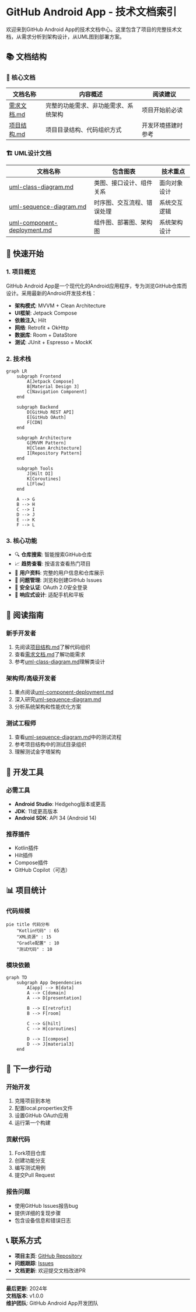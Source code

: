 # GitHub Android App - 技术文档索引

欢迎来到GitHub Android App的技术文档中心。这里包含了项目的完整技术文档，从需求分析到架构设计，从UML图到部署方案。

## 📚 文档结构

### 🎯 核心文档
| 文档名称 | 内容概述 | 阅读建议 |
|---------|----------|----------|
| [需求文档.md](./需求文档.md) | 完整的功能需求、非功能需求、系统架构 | 项目开始前必读 |
| [项目结构.md](./project-structure.md) | 项目目录结构、代码组织方式 | 开发环境搭建时参考 |

### 🏗️ UML设计文档
| 文档名称 | 包含图表 | 技术重点 |
|---------|----------|----------|
| [uml-class-diagram.md](./uml-class-diagram.md) | 类图、接口设计、组件关系 | 面向对象设计 |
| [uml-sequence-diagram.md](./uml-sequence-diagram.md) | 时序图、交互流程、错误处理 | 系统交互逻辑 |
| [uml-component-deployment.md](./uml-component-deployment.md) | 组件图、部署图、架构图 | 系统架构设计 |

## 🚀 快速开始

### 1. 项目概览
GitHub Android App是一个现代化的Android应用程序，专为浏览GitHub仓库而设计。采用最新的Android开发技术栈：

- **架构模式**: MVVM + Clean Architecture
- **UI框架**: Jetpack Compose
- **依赖注入**: Hilt
- **网络**: Retrofit + OkHttp
- **数据库**: Room + DataStore
- **测试**: JUnit + Espresso + MockK

### 2. 技术栈
```mermaid
graph LR
    subgraph Frontend
        A[Jetpack Compose]
        B[Material Design 3]
        C[Navigation Component]
    end
    
    subgraph Backend
        D[GitHub REST API]
        E[GitHub OAuth]
        F[CDN]
    end
    
    subgraph Architecture
        G[MVVM Pattern]
        H[Clean Architecture]
        I[Repository Pattern]
    end
    
    subgraph Tools
        J[Hilt DI]
        K[Coroutines]
        L[Flow]
    end
    
    A --> G
    B --> H
    C --> I
    D --> J
    E --> K
    F --> L
```

### 3. 核心功能
- 🔍 **仓库搜索**: 智能搜索GitHub仓库
- 📈 **趋势查看**: 按语言查看热门项目
- 👤 **用户资料**: 完整的用户信息和仓库展示
- 🐛 **问题管理**: 浏览和创建GitHub Issues
- 🔐 **安全认证**: OAuth 2.0安全登录
- 📱 **响应式设计**: 适配手机和平板

## 📖 阅读指南

### 新手开发者
1. 先阅读[项目结构.md](./project-structure.md)了解代码组织
2. 查看[需求文档.md](./需求文档.md)了解功能需求
3. 参考[uml-class-diagram.md](./uml-class-diagram.md)理解类设计

### 架构师/高级开发者
1. 重点阅读[uml-component-deployment.md](./uml-component-deployment.md)
2. 深入研究[uml-sequence-diagram.md](./uml-sequence-diagram.md)
3. 分析系统架构和性能优化方案

### 测试工程师
1. 查看[uml-sequence-diagram.md](./uml-sequence-diagram.md)中的测试流程
2. 参考项目结构中的测试目录组织
3. 理解测试金字塔架构

## 🔧 开发工具

### 必需工具
- **Android Studio**: Hedgehog版本或更高
- **JDK**: 11或更高版本
- **Android SDK**: API 34 (Android 14)

### 推荐插件
- Kotlin插件
- Hilt插件
- Compose插件
- GitHub Copilot（可选）

## 📊 项目统计

### 代码规模
```mermaid
pie title 代码分布
    "Kotlin代码" : 65
    "XML资源" : 15
    "Gradle配置" : 10
    "测试代码" : 10
```

### 模块依赖
```mermaid
graph TD
    subgraph App Dependencies
        A[app] --> B[data]
        A --> C[domain]
        A --> D[presentation]
        
        B --> E[retrofit]
        B --> F[room]
        
        C --> G[hilt]
        C --> H[coroutines]
        
        D --> I[compose]
        D --> J[material3]
    end
```

## 🎯 下一步行动

### 开始开发
1. 克隆项目到本地
2. 配置local.properties文件
3. 设置GitHub OAuth应用
4. 运行第一个构建

### 贡献代码
1. Fork项目仓库
2. 创建功能分支
3. 编写测试用例
4. 提交Pull Request

### 报告问题
- 使用GitHub Issues报告bug
- 提供详细的复现步骤
- 包含设备信息和错误日志

## 📞 联系方式

- **项目主页**: [GitHub Repository](https://github.com/your-org/github-android-app)
- **问题跟踪**: [Issues](https://github.com/your-org/github-android-app/issues)
- **文档更新**: 欢迎提交文档改进PR

---

**最后更新**: 2024年  
**文档版本**: v1.0.0  
**维护团队**: GitHub Android App开发团队